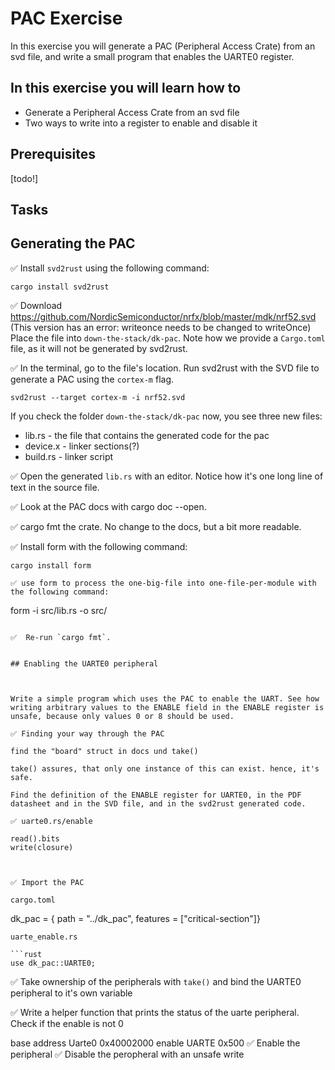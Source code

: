 # PAC Exercise

In this exercise you will generate a PAC (Peripheral Access Crate) from an svd file, and write a small program that enables the UARTE0 register. 

## In this exercise you will learn how to
* Generate a Peripheral Access Crate from an svd file
* Two ways to write into a register to enable and disable it

## Prerequisites
[todo!]

## Tasks


## Generating the PAC

✅ Install `svd2rust` using the following command:
```
cargo install svd2rust
```

✅ Download https://github.com/NordicSemiconductor/nrfx/blob/master/mdk/nrf52.svd (This version has an error: writeonce needs to be changed to writeOnce)
Place the file into `down-the-stack/dk-pac`. Note how we provide a `Cargo.toml` file, as it will not be generated by svd2rust.

✅ In the terminal, go to the file's location. Run svd2rust with the SVD file to generate a PAC using the `cortex-m` flag.

```
svd2rust --target cortex-m -i nrf52.svd
```
If you check the folder `down-the-stack/dk-pac` now, you see three new files:
* lib.rs - the file that contains the generated code for the pac
* device.x - linker sections(?)
* build.rs - linker script

✅ Open the generated `lib.rs` with an editor.
Notice how it's one long line of text in the source file. 

✅ Look at the PAC docs with cargo doc --open. 

✅ cargo fmt the crate. No change to the docs, but a bit more readable.

✅ Install form with the following command:

```
cargo install form
```

```
✅ use form to process the one-big-file into one-file-per-module with the following command:
```
form -i src/lib.rs -o src/ 
```

✅  Re-run `cargo fmt`. 


## Enabling the UARTE0 peripheral



Write a simple program which uses the PAC to enable the UART. See how writing arbitrary values to the ENABLE field in the ENABLE register is unsafe, because only values 0 or 8 should be used.

✅ Finding your way through the PAC

find the "board" struct in docs und take()

take() assures, that only one instance of this can exist. hence, it's safe. 

Find the definition of the ENABLE register for UARTE0, in the PDF datasheet and in the SVD file, and in the svd2rust generated code.

✅ uarte0.rs/enable

read().bits
write(closure)



✅ Import the PAC

cargo.toml

```
dk_pac = { path = "../dk_pac", features = ["critical-section"]}
```
uarte_enable.rs

```rust 
use dk_pac::UARTE0;
```

✅ Take ownership of the peripherals with `take()` and bind the UARTE0 peripheral to it's own variable

✅ Write a helper function that prints the status of the uarte peripheral. Check if the enable is not 0


base address Uarte0 0x40002000
enable UARTE 0x500 
✅ Enable the peripheral
✅ Disable the peropheral with an unsafe write


